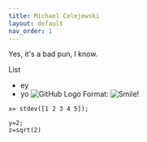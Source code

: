 ```yaml
---
title: Michael Celejewski
layout: default
nav_order: 1
---
```



Yes, it's a bad pun, I know.

List
* ey
* yo
![GitHub Logo](/images/logo.png)
Format: ![Smile!](https://www.directivegroup.com/ideas/tools/news/wp-content/uploads/2017/03/smile-9047-9380-hd-wallpapers-1.jpg)

```x= stdev([1 2 3 4 5]);```

```
y=2;
z=sqrt(2)
```
